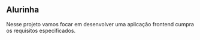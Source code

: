 ## Alurinha

Nesse projeto vamos focar em desenvolver uma aplicação frontend cumpra os requisitos especificados.